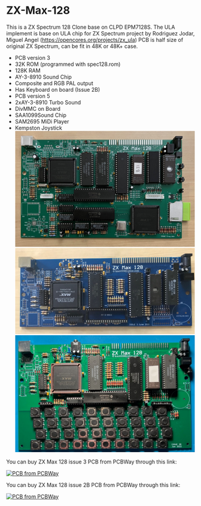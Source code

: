 # ZX-Max-128
This is a ZX Spectrum 128 Clone base on CLPD EPM7128S. The ULA implement is base on ULA chip for ZX Spectrum project by Rodriguez Jodar, Miguel Angel (https://opencores.org/projects/zx_ula)
PCB is half size of original ZX Spectrum, can be fit in 48K or 48K+ case.

- PCB version 3 
- 32K ROM (programmed with spec128.rom)
- 128K RAM
- AY-3-8910 Sound Chip
- Composite and RGB PAL output
- Has Keyboard on board (Issue 2B)
- PCB version 5
- 2xAY-3-8910 Turbo Sound
- DivMMC on Board
- SAA1099Sound Chip
- SAM2695 MiDi Player
- Kempston Joystick
![Board](https://github.com/DonSuperfo/ZX-Max-128/blob/main/Issue%205/ZX%20Max%20128%20Issue%205-2.jpg)
![Board](https://github.com/DonSuperfo/ZX-Max-128/blob/main/Issue%203/Max%20128%20Issue%203.jpg)
![Board](https://github.com/DonSuperfo/ZX-Max-128/blob/main/Issue%202B/Max%20128%20%20Issue%202b.jpg)

You can buy ZX Max 128 issue 3 PCB from PCBWay through this link:

<a href="https://www.pcbway.com/project/shareproject/ZX_Max_128_Issue_3_d9ef9c03.html"><img src="https://www.pcbway.com/project/img/images/frompcbway-1220.png" alt="PCB from PCBWay" /></a>
  
You can buy ZX Max 128 issue 2B PCB from PCBWay through this link: 
  
<a href="https://www.pcbway.com/project/shareproject/ZX_Max_128_Issue_2B_5e752ff6.html"><img src="https://www.pcbway.com/project/img/images/frompcbway-1220.png" alt="PCB from PCBWay" /></a>
